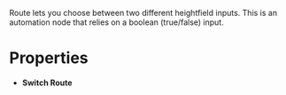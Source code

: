 


Route lets you choose between two different heightfield inputs. This is an automation node that relies on a boolean (true/false) input.



# Properties

- **Switch Route**  
  



